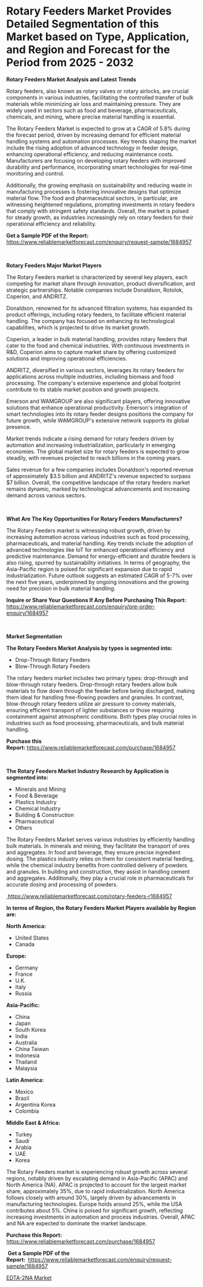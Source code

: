 <p><h1>Rotary Feeders Market Provides Detailed Segmentation of this Market based on Type, Application, and Region and Forecast for the Period from 2025 - 2032</h1></p><p><strong>Rotary Feeders Market Analysis and Latest Trends</strong></p>
<p><p>Rotary feeders, also known as rotary valves or rotary airlocks, are crucial components in various industries, facilitating the controlled transfer of bulk materials while minimizing air loss and maintaining pressure. They are widely used in sectors such as food and beverage, pharmaceuticals, chemicals, and mining, where precise material handling is essential.</p><p>The Rotary Feeders Market is expected to grow at a CAGR of 5.8% during the forecast period, driven by increasing demand for efficient material handling systems and automation processes. Key trends shaping the market include the rising adoption of advanced technology in feeder design, enhancing operational efficiency, and reducing maintenance costs. Manufacturers are focusing on developing rotary feeders with improved durability and performance, incorporating smart technologies for real-time monitoring and control.</p><p>Additionally, the growing emphasis on sustainability and reducing waste in manufacturing processes is fostering innovative designs that optimize material flow. The food and pharmaceutical sectors, in particular, are witnessing heightened regulations, prompting investments in rotary feeders that comply with stringent safety standards. Overall, the market is poised for steady growth, as industries increasingly rely on rotary feeders for their operational efficiency and reliability.</p></p>
<p><strong>Get a Sample PDF of the Report:&nbsp;</strong> <a href="https://www.reliablemarketforecast.com/enquiry/request-sample/1684957?utm_campaign=3182&utm_medium=2&utm_source=Github&utm_content=ia&utm_term=26032025&utm_id=rotary-feeders">https://www.reliablemarketforecast.com/enquiry/request-sample/1684957</a></p>
<p>&nbsp;</p>
<p><strong>Rotary Feeders Major Market Players</strong></p>
<p><p>The Rotary Feeders market is characterized by several key players, each competing for market share through innovation, product diversification, and strategic partnerships. Notable companies include Donaldson, Rotolok, Coperion, and ANDRITZ. </p><p>Donaldson, renowned for its advanced filtration systems, has expanded its product offerings, including rotary feeders, to facilitate efficient material handling. The company has focused on enhancing its technological capabilities, which is projected to drive its market growth.</p><p>Coperion, a leader in bulk material handling, provides rotary feeders that cater to the food and chemical industries. With continuous investments in R&D, Coperion aims to capture market share by offering customized solutions and improving operational efficiencies.</p><p>ANDRITZ, diversified in various sectors, leverages its rotary feeders for applications across multiple industries, including biomass and food processing. The company's extensive experience and global footprint contribute to its stable market position and growth prospects.</p><p>Emerson and WAMGROUP are also significant players, offering innovative solutions that enhance operational productivity. Emerson's integration of smart technologies into its rotary feeder designs positions the company for future growth, while WAMGROUP's extensive network supports its global presence.</p><p>Market trends indicate a rising demand for rotary feeders driven by automation and increasing industrialization, particularly in emerging economies. The global market size for rotary feeders is expected to grow steadily, with revenues projected to reach billions in the coming years.</p><p>Sales revenue for a few companies includes Donaldson's reported revenue of approximately $3.5 billion and ANDRITZ's revenue expected to surpass $7 billion. Overall, the competitive landscape of the rotary feeders market remains dynamic, marked by technological advancements and increasing demand across various sectors.</p></p>
<p>&nbsp;</p>
<p><strong>What Are The Key Opportunities For Rotary Feeders Manufacturers?</strong></p>
<p><p>The Rotary Feeders market is witnessing robust growth, driven by increasing automation across various industries such as food processing, pharmaceuticals, and material handling. Key trends include the adoption of advanced technologies like IoT for enhanced operational efficiency and predictive maintenance. Demand for energy-efficient and durable feeders is also rising, spurred by sustainability initiatives. In terms of geography, the Asia-Pacific region is poised for significant expansion due to rapid industrialization. Future outlook suggests an estimated CAGR of 5-7% over the next five years, underpinned by ongoing innovations and the growing need for precision in bulk material handling.</p></p>
<p><strong>Inquire or Share Your Questions If Any Before Purchasing This Report:</strong> <a href="https://www.reliablemarketforecast.com/enquiry/pre-order-enquiry/1684957?utm_campaign=3182&utm_medium=2&utm_source=Github&utm_content=ia&utm_term=26032025&utm_id=rotary-feeders">https://www.reliablemarketforecast.com/enquiry/pre-order-enquiry/1684957</a></p>
<p>&nbsp;</p>
<p><strong>Market Segmentation</strong></p>
<p><strong>The Rotary Feeders Market Analysis by types is segmented into:</strong></p>
<p><ul><li>Drop-Through Rotary Feeders</li><li>Blow-Through Rotary Feeders</li></ul></p>
<p><p>The rotary feeders market includes two primary types: drop-through and blow-through rotary feeders. Drop-through rotary feeders allow bulk materials to flow down through the feeder before being discharged, making them ideal for handling free-flowing powders and granules. In contrast, blow-through rotary feeders utilize air pressure to convey materials, ensuring efficient transport of lighter substances or those requiring containment against atmospheric conditions. Both types play crucial roles in industries such as food processing, pharmaceuticals, and bulk material handling.</p></p>
<p><strong>Purchase this Report:&nbsp;</strong><a href="https://www.reliablemarketforecast.com/purchase/1684957?utm_campaign=3182&utm_medium=2&utm_source=Github&utm_content=ia&utm_term=26032025&utm_id=rotary-feeders">https://www.reliablemarketforecast.com/purchase/1684957</a></p>
<p>&nbsp;</p>
<p><strong>The Rotary Feeders Market Industry Research by Application is segmented into:</strong></p>
<p><ul><li>Minerals and Mining</li><li>Food & Beverage</li><li>Plastics Industry</li><li>Chemical Industry</li><li>Building & Construction</li><li>Pharmaceutical</li><li>Others</li></ul></p>
<p><p>The Rotary Feeders Market serves various industries by efficiently handling bulk materials. In minerals and mining, they facilitate the transport of ores and aggregates. In food and beverage, they ensure precise ingredient dosing. The plastics industry relies on them for consistent material feeding, while the chemical industry benefits from controlled delivery of powders and granules. In building and construction, they assist in handling cement and aggregates. Additionally, they play a crucial role in pharmaceuticals for accurate dosing and processing of powders.</p></p>
<p><a href="https://www.reliablemarketforecast.com/rotary-feeders-r1684957?utm_campaign=3182&utm_medium=2&utm_source=Github&utm_content=ia&utm_term=26032025&utm_id=rotary-feeders">&nbsp;https://www.reliablemarketforecast.com/rotary-feeders-r1684957</a></p>
<p><strong>In terms of Region, the Rotary Feeders Market Players available by Region are:</strong></p>
<p>
    <p> <strong> North America: </strong>
        <ul>
            <li>United States</li>
            <li>Canada</li>
        </ul>
        </p> 
    <p> <strong> Europe: </strong>
        <ul>
            <li>Germany</li>
            <li>France</li>
            <li>U.K.</li>
            <li>Italy</li>
            <li>Russia</li>
        </ul>
        </p> 
    <p> <strong> Asia-Pacific: </strong>
        <ul>
            <li>China</li>
            <li>Japan</li>
            <li>South Korea</li>
            <li>India</li>
            <li>Australia</li>
            <li>China Taiwan</li>
            <li>Indonesia</li>
            <li>Thailand</li>
            <li>Malaysia</li>
        </ul>
        </p> 
    <p> <strong> Latin America: </strong>
        <ul>
            <li>Mexico</li>
            <li>Brazil</li>
            <li>Argentina Korea</li>
            <li>Colombia</li>
        </ul>
        </p> 
    <p> <strong> Middle East & Africa: </strong>
        <ul>
            <li>Turkey</li>
            <li>Saudi</li>
            <li>Arabia</li>
            <li>UAE</li>
            <li>Korea</li>
        </ul>
    </p>
    </p>
<p><p>The Rotary Feeders market is experiencing robust growth across several regions, notably driven by escalating demand in Asia-Pacific (APAC) and North America (NA). APAC is projected to account for the largest market share, approximately 35%, due to rapid industrialization. North America follows closely with around 30%, largely driven by advancements in manufacturing technologies. Europe holds around 25%, while the USA contributes about 5%. China is poised for significant growth, reflecting increasing investments in automation and process industries. Overall, APAC and NA are expected to dominate the market landscape.</p></p>
<p><strong>Purchase this Report: </strong><a href="https://www.reliablemarketforecast.com/purchase/1684957?utm_campaign=3182&utm_medium=2&utm_source=Github&utm_content=ia&utm_term=26032025&utm_id=rotary-feeders">https://www.reliablemarketforecast.com/purchase/1684957</a></p>
<p>&nbsp;<strong>Get a Sample PDF of the Report:&nbsp;&nbsp;</strong><a href="https://www.reliablemarketforecast.com/enquiry/request-sample/1684957?utm_campaign=3182&utm_medium=2&utm_source=Github&utm_content=ia&utm_term=26032025&utm_id=rotary-feeders">https://www.reliablemarketforecast.com/enquiry/request-sample/1684957</a></p>
<p><strong></strong></p>
<p><p><a href="https://github.com/ezahdyre/Market-Research-Report-List-1/blob/main/edta-2na-market.md?utm_campaign=3182&utm_medium=2&utm_source=Github&utm_content=ia&utm_term=26032025&utm_id=rotary-feeders">EDTA-2NA Market</a></p></p>